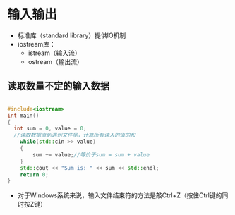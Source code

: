 # 输入输出

+ 标准库（standard library）提供IO机制
+ iostream库：
  + istream（输入流）
  + ostream（输出流）
  
## 读取数量不定的输入数据

```c++

#include<iostream>
int main()
{
  int sum = 0, value = 0;
  //读取数据直到遇到文件尾，计算所有读入的值的和
	while(std::cin >> value)
	{
		sum += value;//等价于sum = sum + value
	}
	std::cout << "Sum is: " << sum << std::endl;
	return 0;
}

```

+ 对于Windows系统来说，输入文件结束符的方法是敲Ctrl+Z（按住Ctrl键的同时按Z键）
